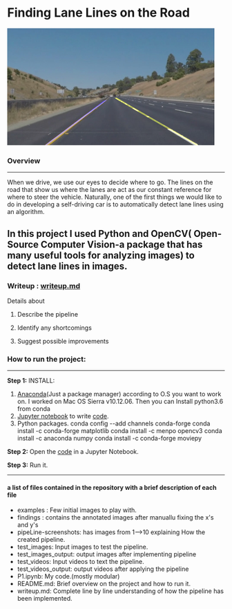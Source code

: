 # **Finding Lane Lines on the Road** 
<img src="findings/Fixed-the-x&y's/whiteCarLaneSwitch_output.jpg" width="480" /> <br />
### Overview <br />
---

When we drive, we use our eyes to decide where to go.  The lines on the road that show us where the lanes are act as our constant reference for where to steer the vehicle.  Naturally, one of the first things we would like to do in developing a self-driving car is to automatically detect lane lines using an algorithm.

In this project I used Python and OpenCV( Open-Source Computer Vision-a package that has many useful tools for analyzing images) to detect lane lines in images. <br />
---

### Writeup : [writeup.md](https://github.com/anubhav0fnu/Lane-detection-in-video-stream/blob/master/writeup.md)
Details about 

1. Describe the pipeline

2. Identify any shortcomings

3. Suggest possible improvements


### How to run the project:
---
**Step 1:** 
INSTALL:
1. [Anaconda](https://conda.io/docs/user-guide/install/index.html)(Just a package manager) according to O.S you want to work on. I worked on Mac OS Sierra v10.12.06. 
   Then you can Install python3.6 from conda
2. [Jupyter notebook](http://jupyter.readthedocs.io/en/latest/install.html) to write [code](https://github.com/anubhav0fnu/Lane-detection-in-video-stream/blob/master/P1.ipynb).
3. Python packages.
    conda config --add channels conda-forge
    conda install -c conda-forge matplotlib 
    conda install -c menpo opencv3
    conda install -c anaconda numpy
    conda install -c conda-forge moviepy

**Step 2:** Open the [code](https://github.com/anubhav0fnu/Lane-detection-in-video-stream/blob/master/P1.ipynb) in a Jupyter Notebook.

**Step 3:** Run it.

---

#### a list of files contained in the repository with a brief description of each file
* examples : Few initial images to play with.
* findings : contains the annotated images after manuallu fixing the x's and y's
* pipeLine-screenshots: has images from 1-->10 explaining How the created pipeline.
* test_images: Input images to test the pipeline.
* test_images_output: output images after implementing pipeline
* test_videos: Input videos to text the pipeline.
* test_videos_output: output videos after applying the pipeline
* P1.ipynb: My code.(mostly modular)
* README.md: Brief overview on the project and how to run it.
* writeup.md: Complete line by line understanding of how the pipeline has been implemented.
